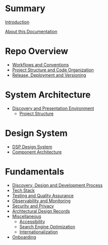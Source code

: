 # Summary

[Introduction](./introduction.md)

[About this Documentation](./docs.md)

# Repo Overview

- [Workflows and Conventions](./workflows.md)
- [Project Structure and Code Organization](./repo_structure.md)
- [Release, Deployment and Versioning]()

# System Architecture

- [Discovery and Presentation Environment]()
  - [Project Structure](./dpe/project_structure.md)

# Design System

- [DSP Design System](./design_system/overview.md)
- [Component Architecture](./design_system/component_architecture.md)

# Fundamentals

- [Discovery, Design and Development Process](./fundamentals/processes.md)
- [Tech Stack](./fundamentals/tech_stack.md)
- [Testing and Quality Assurance](./fundamentals/testing.md)
- [Observability and Monitoring]()
- [Security and Privacy]()
- [Archtectural Design Records]()
- [Miscellaneous]()
  - [Accessibility]()
  - [Search Engine Optimization]()
  - [Internationalization]()
- [Onboarding](./fundamentals/onboarding.md)
